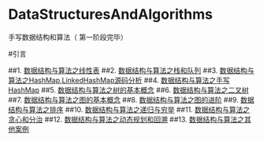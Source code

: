 # DataStructuresAndAlgorithms
手写数据结构和算法（ 第一阶段完毕）



#引言

##1.  [数据结构与算法之线性表](http://www.baidu.com)
##2.  [数据结构与算法之栈和队列](###)
##3.  [数据结构与算法之HashMap,LinkedHashMap源码分析](###)
##4.  [数据结构与算法之手写HashMap](###)
##5.  [数据结构与算法之树的基本概念](###)
##6.  [数据结构与算法之二叉树](###)
##7.  [数据结构与算法之图的基本概念](###)
##8.  [数据结构与算法之图的进阶](###)
##9.  [数据结构与算法之排序](###)
##10. [数据结构与算法之递归与穷举](###)
##11. [数据结构与算法之贪心和分治](###)
##12. [数据结构与算法之动态规划和回溯](###)
##13. [数据结构与算法之其他案例](###)
